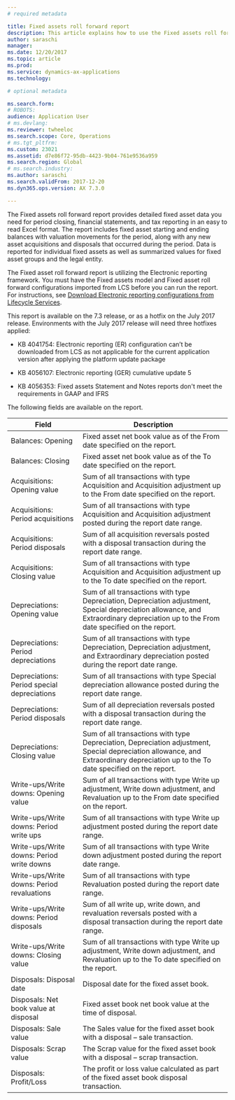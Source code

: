 ```yaml
---
# required metadata

title: Fixed assets roll forward report
description: This article explains how to use the Fixed assets roll forward report.
author: saraschi
manager: 
ms.date: 12/20/2017
ms.topic: article
ms.prod: 
ms.service: dynamics-ax-applications
ms.technology: 

# optional metadata

ms.search.form: 
# ROBOTS: 
audience: Application User
# ms.devlang: 
ms.reviewer: twheeloc
ms.search.scope: Core, Operations
# ms.tgt_pltfrm: 
ms.custom: 23021
ms.assetid: d7e86f72-95db-4423-9b04-761e9536a959
ms.search.region: Global
# ms.search.industry: 
ms.author: saraschi
ms.search.validFrom: 2017-12-20
ms.dyn365.ops.version: AX 7.3.0

---
```



The Fixed assets roll forward report provides detailed fixed asset data you need
for period closing, financial statements, and tax reporting in an easy to read
Excel format. The report includes fixed asset starting and ending balances with
valuation movements for the period, along with any new asset acquisitions and
disposals that occurred during the period. Data is reported for individual fixed
assets as well as summarized values for fixed asset groups and the legal entity.

The Fixed asset roll forward report is utilizing the Electronic reporting
framework. You must have the Fixed assets model and Fixed asset roll forward
configurations imported from LCS before you can run the report. For
instructions, see [Download Electronic reporting configurations from Lifecycle
Services](https://docs.microsoft.com/en-us/dynamics365/unified-operations/dev-itpro/analytics/download-electronic-reporting-configuration-lcs).

This report is available on the 7.3 release, or as a hotfix on the July 2017
release. Environments with the July 2017 release will need three hotfixes
applied:

-   KB 4041754: Electronic reporting (ER) configuration can’t be downloaded from
    LCS as not applicable for the current application version after applying the
    platform update package

-   KB 4056107: Electronic reporting (GER) cumulative update 5

-   KB 4056353: Fixed assets Statement and Notes reports don't meet the
    requirements in GAAP and IFRS

The following fields are available on the report.

| **Field**                                   | **Description**                                                                                                                                                                      |
|---------------------------------------------|--------------------------------------------------------------------------------------------------------------------------------------------------------------------------------------|
| Balances: Opening                           | Fixed asset net book value as of the From date specified on the report.                                                                                                              |
| Balances: Closing                           | Fixed asset net book value as of the To date specified on the report.                                                                                                                |
| Acquisitions: Opening value                 | Sum of all transactions with type Acquisition and Acquisition adjustment up to the From date specified on the report.                                                                |
| Acquisitions: Period acquisitions           | Sum of all transactions with type Acquisition and Acquisition adjustment posted during the report date range.                                                                        |
| Acquisitions: Period disposals              | Sum of all acquisition reversals posted with a disposal transaction during the report date range.                                                                                    |
| Acquisitions: Closing value                 | Sum of all transactions with type Acquisition and Acquisition adjustment up to the To date specified on the report.                                                                  |
| Depreciations: Opening value                | Sum of all transactions with type Depreciation, Depreciation adjustment, Special depreciation allowance, and Extraordinary depreciation up to the From date specified on the report. |
| Depreciations: Period depreciations         | Sum of all transactions with type Depreciation, Depreciation adjustment, and Extraordinary depreciation posted during the report date range.                                         |
| Depreciations: Period special depreciations | Sum of all transactions with type Special depreciation allowance posted during the report date range.                                                                                |
| Depreciations: Period disposals             | Sum of all depreciation reversals posted with a disposal transaction during the report date range.                                                                                   |
| Depreciations: Closing value                | Sum of all transactions with type Depreciation, Depreciation adjustment, Special depreciation allowance, and Extraordinary depreciation up to the To date specified on the report.   |
| Write-ups/Write downs: Opening value        | Sum of all transactions with type Write up adjustment, Write down adjustment, and Revaluation up to the From date specified on the report.                                           |
| Write-ups/Write downs: Period write ups     | Sum of all transactions with type Write up adjustment posted during the report date range.                                                                                           |
| Write-ups/Write downs: Period write downs   | Sum of all transactions with type Write down adjustment posted during the report date range.                                                                                         |
| Write-ups/Write downs: Period revaluations  | Sum of all transactions with type Revaluation posted during the report date range.                                                                                                   |
| Write-ups/Write downs: Period disposals     | Sum of all write up, write down, and revaluation reversals posted with a disposal transaction during the report date range.                                                          |
| Write-ups/Write downs: Closing value        | Sum of all transactions with type Write up adjustment, Write down adjustment, and Revaluation up to the To date specified on the report.                                             |
| Disposals: Disposal date                    | Disposal date for the fixed asset book.                                                                                                                                              |
| Disposals: Net book value at disposal       | Fixed asset book net book value at the time of disposal.                                                                                                                             |
| Disposals: Sale value                       | The Sales value for the fixed asset book with a disposal – sale transaction.                                                                                                         |
| Disposals: Scrap value                      | The Scrap value for the fixed asset book with a disposal – scrap transaction.                                                                                                        |
| Disposals: Profit/Loss                      | The profit or loss value calculated as part of the fixed asset book disposal transaction.                                                                                            |
